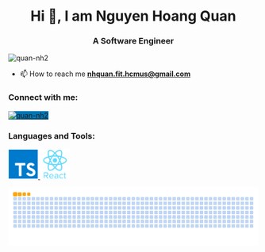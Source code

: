 <h1 align="center">Hi 👋, I am Nguyen Hoang Quan</h1>
<h3 align="center">A Software Engineer</h3>

<p align="left"> <img src="https://komarev.com/ghpvc/?username=quan-nh2&label=Profile%20views&color=0e75b6&style=flat" alt="quan-nh2" /> </p>

- 📫 How to reach me **<nhquan.fit.hcmus@gmail.com>**

<h3 align="left">Connect with me:</h3>

<p align="left">
<a href="https://linkedin.com/in/quan-nh" target="blank">
    <img align="center" src="https://cdn.jsdelivr.net/npm/simple-icons@3.0.1/icons/linkedin.svg" alt="quan-nh2" height="60" width="60" style="background-color: #0077B5"; />
</a>
</p>

<h3 align="left">Languages and Tools:</h3>
<p align="left">
<a href="https://www.typescriptlang.org/" target="_blank">
    <img src="https://raw.githubusercontent.com/devicons/devicon/master/icons/typescript/typescript-original.svg" alt="typescript" width="60" height="60"/> 
</a> 
<a href="https://reactjs.org/" target="_blank">
    <img src="https://raw.githubusercontent.com/devicons/devicon/master/icons/react/react-original-wordmark.svg" alt="react" width="60" height="60"/> 
</a>
</p>

<picture>
  <source media="(prefers-color-scheme: dark)" srcset="https://raw.githubusercontent.com/quan-nh2/quan-nh2/output/github-contribution-grid-snake-dark.svg">
  <source media="(prefers-color-scheme: light)" srcset="https://raw.githubusercontent.com/quan-nh2/quan-nh2/output/github-contribution-grid-snake.svg">
  <img alt="github contribution grid snake animation" src="https://raw.githubusercontent.com/quan-nh2/quan-nh2/output/ocean.gif">
</picture>
